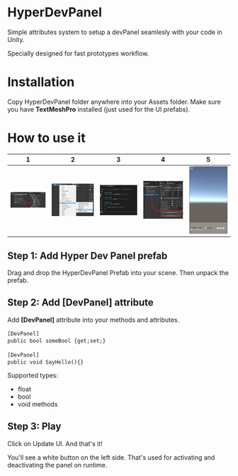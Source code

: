 # HyperDevPanel
Simple attributes system to setup a devPanel seamlesly with your code in Unity.

Specially designed for fast prototypes workflow.

# Installation
Copy HyperDevPanel folder anywhere into your Assets folder.
Make sure you have **TextMeshPro** installed (just used for the UI prefabs).

# How to use it
| 1     | 2      | 3      | 4     | 5      |
|------------|-------------|-------------|-------------|-------------|
 | ![](src/import_prefab.png ) | ![](src/unpack_prefab.png ) | ![](src/add_dev_panel_attribute.png) | ![](src/generate_dev_panel.png )  |![](src/press_play_and_press_the_activator.png )


## Step 1: Add Hyper Dev Panel prefab
Drag and drop the HyperDevPanel Prefab into your scene.
Then unpack the prefab.

## Step 2: Add [DevPanel] attribute
Add **[DevPanel]** attribute into your methods and attributes.

```
[DevPanel]
public bool someBool {get;set;}

[DevPanel]
public void SayHello(){}
```

Supported types:
  - float
  - bool
  - void methods
  
## Step 3: Play

Click on Update UI. And that's it!

You'll see a white button on the left side. That's used for activating and deactivating the panel on runtime.
